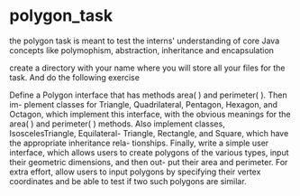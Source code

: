 # polygon_task
the polygon task is meant to test the interns' understanding of core Java concepts like polymophism, abstraction, inheritance and encapsulation

create a directory with your name where you will store all your files for the task. And do the following exercise

Define a Polygon interface that has methods area( ) and perimeter( ). Then im-
plement classes for Triangle, Quadrilateral, Pentagon, Hexagon, and Octagon,
which implement this interface, with the obvious meanings for the area( ) and
perimeter( ) methods. Also implement classes, IsoscelesTriangle, Equilateral-
Triangle, Rectangle, and Square, which have the appropriate inheritance rela-
tionships. Finally, write a simple user interface, which allows users to create
polygons of the various types, input their geometric dimensions, and then out-
put their area and perimeter. For extra effort, allow users to input polygons by
specifying their vertex coordinates and be able to test if two such polygons are
similar.

